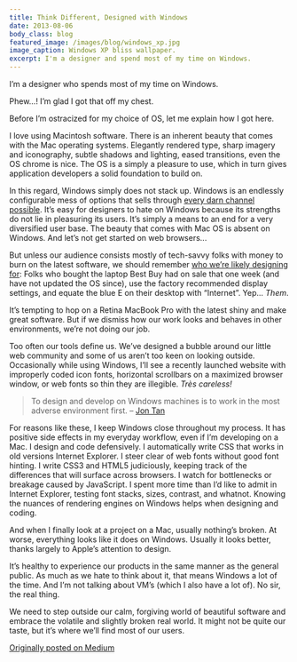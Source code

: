 ```yaml
---
title: Think Different, Designed with Windows
date: 2013-08-06
body_class: blog
featured_image: /images/blog/windows_xp.jpg
image_caption: Windows XP bliss wallpaper.
excerpt: I'm a designer and spend most of my time on Windows.
---
```


I’m a designer who spends most of my time on Windows.

Phew...! I’m glad I got that off my chest.

Before I’m ostracized for my choice of OS, let me explain how I got here.

I love using Macintosh software. There is an inherent beauty that comes with the Mac operating systems. Elegantly rendered type, sharp imagery and iconography, subtle shadows and lighting, eased transitions, even the OS chrome is nice. The OS is a simply a pleasure to use, which in turn gives application developers a solid foundation to build on.

In this regard, Windows simply does not stack up. Windows is an endlessly configurable mess of options that sells through [every darn channel possible](http://www.quora.com/Microsoft-Windows/Why-do-people-hate-Windows). It’s easy for designers to hate on Windows because its strengths do not lie in pleasuring its users. It’s simply a means to an end for a very diversified user base. The beauty that comes with Mac OS is absent on Windows. And let’s not get started on web browsers...

But unless our audience consists mostly of tech-savvy folks with money to burn on the latest software, we should remember [who we’re likely designing for](http://zbryant.com/dear-designers/): Folks who bought the laptop Best Buy had on sale that one week (and have not updated the OS since), use the factory recommended display settings, and equate the blue E on their desktop with “Internet”. Yep... _Them_.

It’s tempting to hop on a Retina MacBook Pro with the latest shiny and make great software. But if we dismiss how our work looks and behaves in other environments, we’re not doing our job.

Too often our tools define us. We’ve designed a bubble around our little web community and some of us aren’t too keen on looking outside. Occasionally while using Windows, I’ll see a recently launched website with improperly coded icon fonts, horizontal scrollbars on a maximized browser window, or web fonts so thin they are illegible. _Très careless!_

> To design and develop on Windows machines is to work in the most adverse environment first. &ndash; <a href="http://the-pastry-box-project.net/jon-tan/2012-november-15/">Jon Tan</a>

For reasons like these, I keep Windows close throughout my process. It has positive side effects in my everyday workflow, even if I’m developing on a Mac. I design and code defensively. I automatically write CSS that works in old versions Internet Explorer. I steer clear of web fonts without good font hinting. I write CSS3 and HTML5 judiciously, keeping track of the differences that will surface across browsers. I watch for bottlenecks or breakage caused by JavaScript. I spent more time than I’d like to admit in Internet Explorer, testing font stacks, sizes, contrast, and whatnot. Knowing the nuances of rendering engines on Windows helps when designing and coding.

And when I finally look at a project on a Mac, usually nothing’s broken. At worse, everything looks like it does on Windows. Usually it looks better, thanks largely to Apple’s attention to design.

It’s healthy to experience our products in the same manner as the general public. As much as we hate to think about it, that means Windows a lot of the time. And I’m not talking about VM’s (which I also have a lot of). No sir, the real thing.

We need to step outside our calm, forgiving world of beautiful software and embrace the volatile and slightly broken real world. It might not be quite our taste, but it’s where we’ll find most of our users.

<a href="https://medium.com/what-i-learned-building/bf09412d450e" class="medium">Originally posted on Medium</a>
